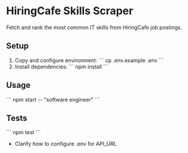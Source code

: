 # HiringCafe Skills Scraper

Fetch and rank the most common IT skills from HiringCafe job postings.

## Setup

1. Copy and configure environment:
   \`\`\`
   cp .env.example .env
   \`\`\`
2. Install dependencies:
   \`\`\`
   npm install
   \`\`\`

## Usage

\`\`\`
npm start -- "software engineer"
\`\`\`

## Tests

\`\`\`
npm test
\`\`\`
- Clarify how to configure .env for API_URL
